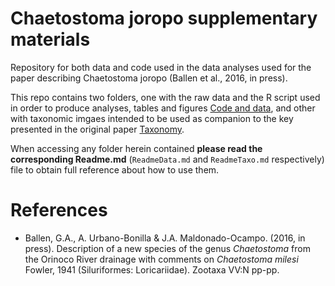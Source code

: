Chaetostoma joropo supplementary materials
===============

Repository for both data and code used in the data analyses used for the paper describing Chaetostoma joropo (Ballen et al., 2016, in press). 

This repo contains two folders, one with the raw data and the R script used in order to produce analyses, tables and figures [Code and data](https://github.com/gaballench/Cjoropo/blob/master/Code%20and%20data/ReadmeData.md), and other with taxonomic imgaes intended to be used as companion to the key presented in the original paper [Taxonomy](https://github.com/gaballench/Cjoropo/blob/master/Taxonomy/ReadmeTaxo.md). 

When accessing any folder herein contained **please read the corresponding Readme.md** (`ReadmeData.md` and `ReadmeTaxo.md` respectively) file to obtain full reference about how to use them.

References
==============

* Ballen, G.A., A. Urbano-Bonilla & J.A. Maldonado-Ocampo. (2016, in  press). Description of a new species of the genus *Chaetostoma* from the Orinoco River drainage with comments on *Chaetostoma milesi* Fowler, 1941 (Siluriformes: Loricariidae). Zootaxa VV:N pp-pp.

